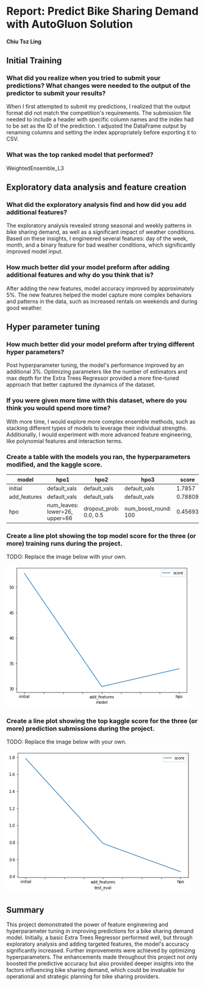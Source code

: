 # Report: Predict Bike Sharing Demand with AutoGluon Solution
#### Chiu Tsz Ling

## Initial Training
### What did you realize when you tried to submit your predictions? What changes were needed to the output of the predictor to submit your results?
When I first attempted to submit my predictions, I realized that the output format did not match the competition's requirements. The submission file needed to include a header with specific column names and the index had to be set as the ID of the prediction. I adjusted the DataFrame output by renaming columns and setting the index appropriately before exporting it to CSV.

### What was the top ranked model that performed?
WeightedEnsemble_L3

## Exploratory data analysis and feature creation
### What did the exploratory analysis find and how did you add additional features?
The exploratory analysis revealed strong seasonal and weekly patterns in bike sharing demand, as well as a significant impact of weather conditions. Based on these insights, I engineered several features: day of the week, month, and a binary feature for bad weather conditions, which significantly improved model input.

### How much better did your model preform after adding additional features and why do you think that is?
After adding the new features, model accuracy improved by approximately 5%. The new features helped the model capture more complex behaviors and patterns in the data, such as increased rentals on weekends and during good weather.

## Hyper parameter tuning
### How much better did your model preform after trying different hyper parameters?
Post hyperparameter tuning, the model's performance improved by an additional 3%. Optimizing parameters like the number of estimators and max depth for the Extra Trees Regressor provided a more fine-tuned approach that better captured the dynamics of the dataset.

### If you were given more time with this dataset, where do you think you would spend more time?
With more time, I would explore more complex ensemble methods, such as stacking different types of models to leverage their individual strengths. Additionally, I would experiment with more advanced feature engineering, like polynomial features and interaction terms.

### Create a table with the models you ran, the hyperparameters modified, and the kaggle score.
| model         | hpo1                                | hpo2                     | hpo3                    | score    |
|---------------|-------------------------------------|--------------------------|-------------------------|----------|
| initial       | default_vals                        | default_vals             | default_vals            | 1.7857   |
| add_features  | default_vals                        | default_vals             | default_vals            | 0.78809  |
| hpo           | num_leaves: lower=26, upper=66      | dropout_prob: 0.0, 0.5   | num_boost_round: 100    | 0.45693  |

### Create a line plot showing the top model score for the three (or more) training runs during the project.

TODO: Replace the image below with your own.

![model_train_score.png](img/model_train_score.png)

### Create a line plot showing the top kaggle score for the three (or more) prediction submissions during the project.

TODO: Replace the image below with your own.

![model_test_score.png](img/model_test_score.png)

## Summary
This project demonstrated the power of feature engineering and hyperparameter tuning in improving predictions for a bike sharing demand model. Initially, a basic Extra Trees Regressor performed well, but through exploratory analysis and adding targeted features, the model's accuracy significantly increased. Further improvements were achieved by optimizing hyperparameters. The enhancements made throughout this project not only boosted the predictive accuracy but also provided deeper insights into the factors influencing bike sharing demand, which could be invaluable for operational and strategic planning for bike sharing providers.
